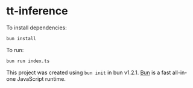 # tt-inference

To install dependencies:

```bash
bun install
```

To run:

```bash
bun run index.ts
```

This project was created using `bun init` in bun v1.2.1. [Bun](https://bun.sh) is a fast all-in-one JavaScript runtime.
